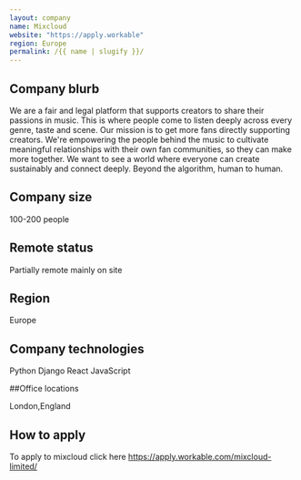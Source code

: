 ```yaml
---
layout: company
name: Mixcloud
website: "https://apply.workable"
region: Europe
permalink: /{{ name | slugify }}/
---
```


## Company blurb

We are a fair and legal platform that supports creators to share their passions in music. This is where people come to listen deeply across every genre, taste and scene. Our mission is to get more fans directly supporting creators. We're empowering the people behind the music to cultivate meaningful relationships with their own fan communities, so they can make more together. We want to see a world where everyone can create sustainably and connect deeply. Beyond the algorithm, human to human.

## Company size

100-200 people

## Remote status

Partially remote mainly on site

## Region

Europe

## Company technologies

Python
Django
React
JavaScript

##Office locations

London,England

## How to apply

To apply to mixcloud click here https://apply.workable.com/mixcloud-limited/